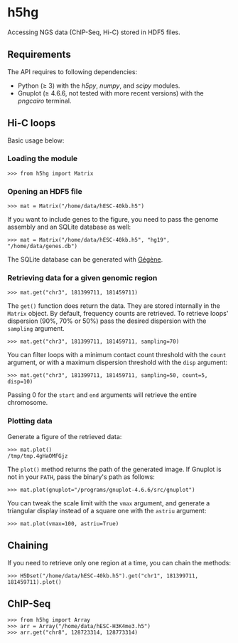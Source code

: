 # h5hg
Accessing NGS data (ChIP-Seq, Hi-C) stored in HDF5 files.

## Requirements

The API requires to following dependencies:
- Python (&ge; 3) with the *h5py*, *numpy*, and *scipy* modules.
- Gnuplot (&ge; 4.6.6, not tested with more recent versions) with the *pngcairo* terminal.

## Hi-C loops

Basic usage below:

### Loading the module

    >>> from h5hg import Matrix
    
### Opening an HDF5 file

    >>> mat = Matrix("/home/data/hESC-40kb.h5")
    
If you want to include genes to the figure, you need to pass the genome assembly and an SQLite database as well:

    >>> mat = Matrix("/home/data/hESC-40kb.h5", "hg19", "/home/data/genes.db")
    
The SQLite database can be generated with [Gégène](https://github.com/matthiasblum/gegene).
    
### Retrieving data for a given genomic region

    >>> mat.get("chr3", 181399711, 181459711)
    
The `get()` function does return the data. They are stored internally in the `Matrix` object.
By default, frequency counts are retrieved. To retrieve loops' dispersion (90%, 70% or 50%) pass the desired dispersion with the `sampling` argument.

    >>> mat.get("chr3", 181399711, 181459711, sampling=70)
    
You can filter loops with a minimum contact count threshold with the `count` argument, or with a maximum dispersion threshold with the `disp` argument:

    >>> mat.get("chr3", 181399711, 181459711, sampling=50, count=5, disp=10)
    
Passing 0 for the `start` and `end` arguments will retrieve the entire chromosome.
    
### Plotting data

Generate a figure of the retrieved data:

    >>> mat.plot()
    /tmp/tmp.4gHaOMFGjz
    
The `plot()` method returns the path of the generated image. If Gnuplot is not in your `PATH`, pass the binary's path as follows:

    >>> mat.plot(gnuplot="/programs/gnuplot-4.6.6/src/gnuplot")
    
You can tweak the scale limit with the `vmax` argument, and generate a triangular display instead of a square one with the `astriu` argument:

    >>> mat.plot(vmax=100, astriu=True)
    
## Chaining

If you need to retrieve only one region at a time, you can chain the methods:

    >>> H5Dset("/home/data/hESC-40kb.h5").get("chr1", 181399711, 181459711).plot()
    
## ChIP-Seq

    >>> from h5hg import Array
    >>> arr = Array("/home/data/hESC-H3K4me3.h5")
    >>> arr.get("chr8", 128723314, 128773314)
